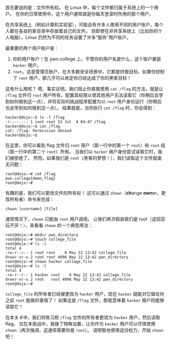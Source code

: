 首先要说的是：文件所有权。
在 Linux 中，每个文件都归属于系统上的一个用户。
在你的日常使用中，这个用户通常就是你每天登录时所用的那个用户。

在共享系统上（例如计算机实验室），可能会有许多人使用不同的用户账户，每个人都在各自的家目录中存放着自己的文件。
但即使在非共享系统上（比如你的个人电脑），Linux 仍然为不同的任务设置了许多“服务”用户账户。

最重要的两个用户账户是：

1.  你的用户账户！在 pwn.college 上，不管你的用户名是什么，这个账户都是 `hacker` 用户。
2.  `root`。这是管理员账户，在大多数安全场景中，它都是终极目标。如果你控制了 `root` 用户，那几乎可以肯定你已经达成了你的黑客目标！

这有什么用呢？
嗯，事实证明，我们阻止你直接使用 `cat /flag` 的方法，就是让 `/flag` 文件归 `root` 用户所有，配置其权限以使其他用户无法读取它（你稍后会学到如何做到这一点），并将实际的挑战程序配置为以 `root` 用户身份运行（你稍后也会学到如何做到这一点）。
结果就是，当你执行 `cat /flag` 时，你会得到：

```console
hacker@dojo:~$ ls -l /flag
-r-------- 1 root root 53 Jul  4 04:47 /flag
hacker@dojo:~$ cat /flag
cat: /flag: Permission denied
hacker@dojo:~$
```

在这里，你可以看到 flag 文件归 `root` 用户（那一行中的第一个 `root`）和 `root` 组（那一行中的第二个 `root`）所有。
当我们以 `hacker` 用户身份尝试读取它时，我们被拒绝了。
然而，如果我们是 `root`（黑客的梦想！），我们读取这个文件就毫无问题：

```console
root@dojo:~# cat /flag
pwn.college{demo_flag}
root@dojo:~#
```

有趣的是，我们可以更改文件的所有权！
这可以通过 `chown`（**ch**ange **own**er，更改所有者）命令来完成：

```
chown [username] [file]
```

通常情况下，`chown` 只能由 `root` 用户调用。
让我们再次假装我们是 root（这招百玩不厌！），来看看 `chown` 的一个典型用法：

```console
root@dojo:~# mkdir pwn_directory
root@dojo:~# touch college_file
root@dojo:~# ls -l
total 4
-rw-r--r-- 1 root root    0 May 22 13:42 college_file
drwxr-xr-x 2 root root 4096 May 22 13:42 pwn_directory
root@dojo:~# chown hacker college_file
root@dojo:~# ls -l
total 4
-rw-r--r-- 1 hacker root    0 May 22 13:42 college_file
drwxr-xr-x 2 root   root 4096 May 22 13:42 pwn_directory
root@dojo:~#
```

`college_file` 的所有者已经被更改为 `hacker` 用户，现在 `hacker` 就能对它做任何之前 `root` 能做的事情了！
如果这是 `/flag` 文件，那就意味着 `hacker` 用户将能够读取它！

在本关卡中，我们将练习把 `/flag` 文件的所有者更改为 `hacker` 用户，然后读取 flag。
仅在本挑战中，我做了特殊设置，让你作为 `hacker` 用户可以尽情使用 `chown`（再次强调，这通常需要你是 `root`）。
请明智地使用这份权力，开始 `chown` 吧！
